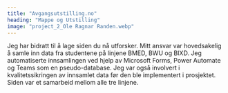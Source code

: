```yaml
---
title: "Avgangsutstilling.no"
heading: "Mappe og Utstilling"
image: "project_2_Ole Ragnar Randen.webp"
---
```


Jeg har bidratt til å lage siden du nå utforsker. Mitt ansvar var hovedsakelig å samle inn data fra studentene på linjene BMED, BWU og BIXD. Jeg automatiserte innsamlingen ved hjelp av Microsoft Forms, Power Automate og Teams som en pseudo-database. Jeg var også involvert i kvalitetssikringen av innsamlet data før den ble implementert i prosjektet. Siden var et samarbeid mellom alle tre linjene.
